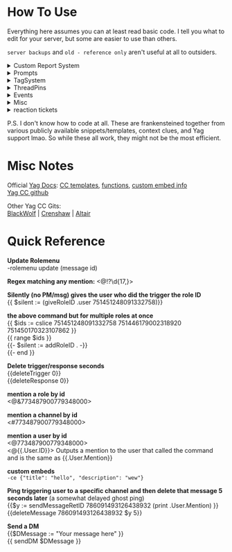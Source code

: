 # How To Use
Everything here assumes you can at least read basic code. I tell you what to edit for your server, but some are easier to use than others.

`server backups` and `old - reference only` aren't useful at all to outsiders.

<details>
<summary>Custom Report System</summary>

Updates a really old version of a report system previously found in the official Yag CC repo, because I didn't like how the [current version](https://yagpdb-cc.github.io/moderation/report-system/overview) works.

Includes my version (new) and the original (old) version.

</details>

<details>
<summary>Prompts</summary>

A very basic system that allows users to submit prompts for writing, art, etc. Yag collects them, randomizes them, and then posts them periodically.

</details>

<details>
<summary>TagSystem</summary>

Backup of the tag system from the [official CC repo](https://yagpdb-cc.github.io/tags/main-cc). 

</details>

<details>
<summary>ThreadPins</summary>

Allows the author of the first message in a thread to manage pins in the thread via post replies.

</details>

<details>
<summary>Events</summary>

- Some give and take role reskins

- Enter Menu     
    Posts something similar to a role menu that assigns a role on reaction and automatically removes the role in 7 days if the user never unreacts later.

- 2wk Remind     
    Yag detects the event title and timestamp from a message, calculates what the date will be 14 days prior to that timestamp, and posts a `!remind` command for that week prior date. For use with Sesh.fyi.

</details>

<details>
<summary>Misc</summary>

- Basic server stats     
- Improved bookmark command    
- Cooldown    
- Cooldown with branching    
- MessagePreview    
- Suggest   

</details>

<details>
<summary>reaction tickets</summary>

VERY Basic "make a ticket when clicking a reaction" command.

</details>




P.S. I don't know how to code at all. These are frankensteined together from various publicly available snippets/templates, context clues, and Yag support lmao. So while these all work, they might not be the most efficient.

# Misc Notes

Official [Yag Docs](https://docs.yagpdb.xyz/): [CC templates](https://docs.yagpdb.xyz/reference/templates), [functions](https://docs.yagpdb.xyz/reference/templates/functions), [custom embed info](https://docs.yagpdb.xyz/others/custom-embeds)    
[Yag CC github](https://github.com/yagpdb-cc/yagpdb-cc)

Other Yag CC Gits:    
[BlackWolf](https://github.com/BlackWolfWoof/yagpdb-cc) | [Crenshaw](https://github.com/Crenshaw1312/Yagpdb-ccs) | [Altair](https://github.com/magratheaguide/altair)

# Quick Reference

**Update Rolemenu**    
-rolemenu update (message id)

**Regex matching any mention:** <@!?\d{17,}>


**Silently (no PM/msg) gives the user who did the trigger the role ID**    
{{ $silent := (giveRoleID .user 751451248091332758)}}

**the above command but for multiple roles at once**   
{{ $ids := cslice 751451248091332758 751446179002318920 751450170323107862 }}    
{{ range $ids }}    
    {{- $silent := addRoleID  . -}}    
{{- end }}


**Delete trigger/response seconds**    
{{deleteTrigger 0}}   
{{deleteResponse 0}}

**mention a role by id**    
<@&773487900779348000>

**mention a channel by id**    
<#773487900779348000>

**mention a user by id**    
<@773487900779348000>    
<@{{.User.ID}}> Outputs a mention to the user that called the command and is the same as {{.User.Mention}}

**custom embeds**     
`-ce {"title": "hello", "description": "wew"}`

**Ping triggering user to a specific channel and then delete that message 5 seconds later** (a somewhat delayed ghost ping)    
{{$y := sendMessageRetID 786091493126438932 (print .User.Mention) }}    
{{deleteMessage 786091493126438932 $y 5}}

**Send a DM**     
{{$DMessage := "Your message here" }}     
{{ sendDM $DMessage }}